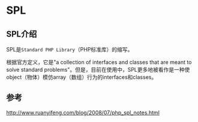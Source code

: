 # SPL

## SPL介绍

SPL是`Standard PHP Library`（PHP标准库）的缩写。

根据官方定义，它是"a collection of interfaces and classes that are meant to solve standard problems"。但是，目前在使用中，SPL更多地被看作是一种使object（物体）模仿array（数组）行为的interfaces和classes。




## 参考
http://www.ruanyifeng.com/blog/2008/07/php_spl_notes.html